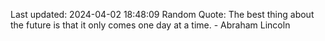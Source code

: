 Last updated: 2024-04-02 18:48:09
Random Quote: The best thing about the future is that it only comes one day at a time. - Abraham Lincoln
